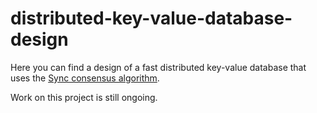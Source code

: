 # distributed-key-value-database-design
Here you can find a design of a fast distributed key-value database that uses the 
[Sync consensus algorithm](https://github.com/ymz-ncnk/sync-consensus-algorithm).

Work on this project is still ongoing.
